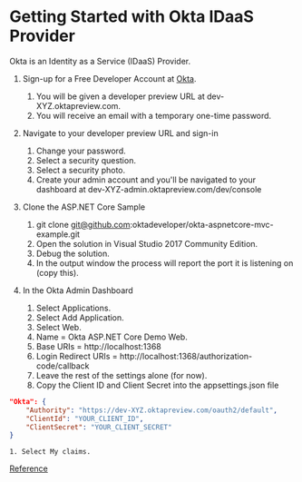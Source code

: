 # Getting Started with Okta IDaaS Provider

Okta is an Identity as a Service (IDaaS) Provider.

1. Sign-up for a Free Developer Account at [Okta](https://developer.okta.com).

    1. You will be given a developer preview URL at dev-XYZ.oktapreview.com.
    1. You will receive an email with a temporary one-time password.

1. Navigate to your developer preview URL and sign-in

    1. Change your password.
    1. Select a security question.
    1. Select a security photo.
    1. Create your admin account and you'll be navigated to your dashboard at dev-XYZ-admin.oktapreview.com/dev/console

1. Clone the ASP.NET Core Sample

    1. git clone git@github.com:oktadeveloper/okta-aspnetcore-mvc-example.git
    1. Open the solution in Visual Studio 2017 Community Edition.
    1. Debug the solution.
    1. In the output window the process will report the port it is listening on (copy this).

1. In the Okta Admin Dashboard

    1. Select Applications.
    1. Select Add Application.
    1. Select Web.
    1. Name = Okta ASP.NET Core Demo Web.
    1. Base URIs = http://localhost:1368
    1. Login Redirect URIs = http://localhost:1368/authorization-code/callback
    1. Leave the rest of the settings alone (for now).
    1. Copy the Client ID and Client Secret into the appsettings.json file
```json
"Okta": {
    "Authority": "https://dev-XYZ.oktapreview.com/oauth2/default",
    "ClientId": "YOUR_CLIENT_ID",
    "ClientSecret": "YOUR_CLIENT_SECRET"
}
```
    1. Select My claims.

[Reference](https://github.com/oktadeveloper/okta-aspnetcore-mvc-example)
